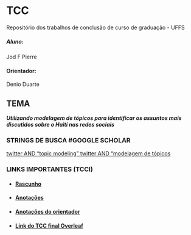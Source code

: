 # TCC
Repositório dos trabalhos de conclusão de curso de graduação - UFFS

##### Aluno: 
 Jod F Pierre
 
#### Orientador:
 Denio Duarte


## TEMA 
**_Utilizando modelagem de tópicos para identificar os assuntos mais discutidos sobre o Haiti nas redes sociais_**

### STRINGS DE BUSCA #GOOGLE SCHOLAR
[twitter AND “topic modeling” twitter AND “modelagem de tópicos](https://scholar.google.com/scholar?hl=fr&as_sdt=0%2C5&q=twitter+e+modelagem+de+t%C3%B3picos&oq=twitte)


### LINKS IMPORTANTES (TCCI)

* #### [Rascunho](https://docs.google.com/document/d/1R1pgF1FM15tFemwf9etjaZ_esjmDjxCkyQ7ApzLr6Nc/edit)


* #### [Anotações ](https://docs.google.com/document/d/1RdfKt1UlMZI_eETEDZr_pzlLp5F_1no1bgkljLwTPTM/edit)

* #### [Anotações do orientador](https://docs.google.com/document/d/1wAvI13iA-i3tOn6vGzWuUt3S6JsrRww7HgDPWg5w7t0/edit)

* #### [Link do TCC final Overleaf](https://www.overleaf.com/project/619c1053a7f5f0700208908c)





